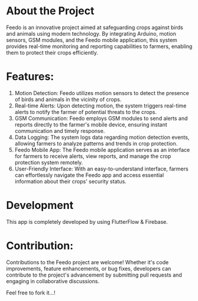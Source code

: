 # About the Project
Feedo is an innovative project aimed at safeguarding crops against birds and animals using modern technology. By integrating Arduino, motion sensors, GSM modules, and the Feedo mobile application, this system provides real-time monitoring and reporting capabilities to farmers, enabling them to protect their crops efficiently.

# Features:
1. Motion Detection: Feedo utilizes motion sensors to detect the presence of birds and animals in the vicinity of crops.
2. Real-time Alerts: Upon detecting motion, the system triggers real-time alerts to notify the farmer of potential threats to the crops.
3. GSM Communication: Feedo employs GSM modules to send alerts and reports directly to the farmer's mobile device, ensuring instant communication and timely response.
4. Data Logging: The system logs data regarding motion detection events, allowing farmers to analyze patterns and trends in crop protection.
5. Feedo Mobile App: The Feedo mobile application serves as an interface for farmers to receive alerts, view reports, and manage the crop protection system remotely.
6. User-Friendly Interface: With an easy-to-understand interface, farmers can effortlessly navigate the Feedo app and access essential information about their crops' security status.

# Development
This app is completely developed by using FlutterFlow & Firebase.

# Contribution:
Contributions to the Feedo project are welcome! Whether it's code improvements, feature enhancements, or bug fixes, developers can contribute to the project's advancement by submitting pull requests and engaging in collaborative discussions.

Feel free to fork it...!
